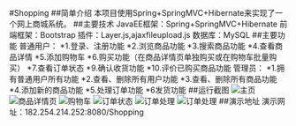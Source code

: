 #Shopping
##简单介绍
本项目使用Spring+SpringMVC+Hibernate来实现了一个网上商城系统。
##主要技术
JavaEE框架：Spring+SpringMVC+Hibernate
前端框架：Bootstrap
插件：Layer.js,ajaxfileupload.js
数据库：MySQL
##主要功能
普通用户：
*1.登录、注册功能
*2.浏览商品功能
*3.搜索商品功能
*4.查看商品详情
*5.添加购物车
*6.购买功能（在商品详情页单独购买或在购物车批量购买）
*7.查看订单状态
*9.确认收货功能
*10.评价已购买商品功能
管理员：
*1.拥有普通用户所有功能
*2.查看、删除所有用户功能
*3.查看、删除所有商品功能
*4.添加新的商品功能
*5.处理订单功能
*6发货功能
##运行截图
![主页](http://i4.buimg.com/588926/4f55a56c600353d3.png)
![商品详情页](http://i2.muimg.com/588926/d9732cf1077364b1.png)
![购物车](http://i2.muimg.com/588926/824c6423b8adee56.png)
![订单状态](http://i4.buimg.com/588926/e768a19233e6a97c.png)
![订单处理](http://i2.muimg.com/588926/00c922b032619e71.png)
![订单处理](http://i2.muimg.com/588926/871acdbef93d7057.png)
##演示地址
演示网址：182.254.214.252:8080/Shopping